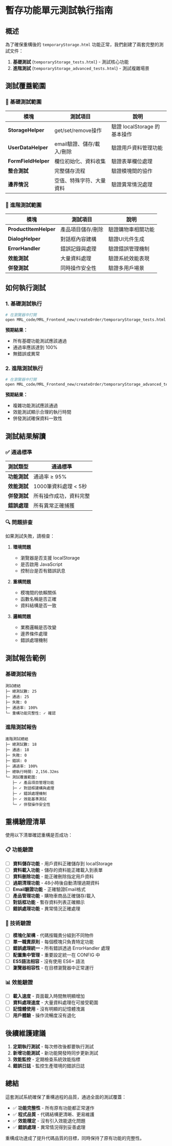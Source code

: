 # 暫存功能單元測試執行指南

## 概述

為了確保重構後的 `temporaryStorage.html` 功能正常，我們創建了兩套完整的測試文件：

1. **基礎測試** (`temporaryStorage_tests.html`) - 測試核心功能
2. **進階測試** (`temporaryStorage_advanced_tests.html`) - 測試複雜場景

## 測試覆蓋範圍

### 🔧 基礎測試範圍

| 模塊 | 測試項目 | 說明 |
|------|----------|------|
| **StorageHelper** | get/set/remove操作 | 驗證 localStorage 的基本操作 |
| **UserDataHelper** | email驗證、儲存/載入/刪除 | 驗證用戶資料管理功能 |
| **FormFieldHelper** | 欄位初始化、資料收集 | 驗證表單欄位處理 |
| **整合測試** | 完整儲存流程 | 驗證模塊間的協作 |
| **邊界情況** | 空值、特殊字符、大量資料 | 驗證異常情況處理 |

### 🚀 進階測試範圍

| 模塊 | 測試項目 | 說明 |
|------|----------|------|
| **ProductItemHelper** | 產品項目儲存/刪除 | 驗證購物車相關功能 |
| **DialogHelper** | 對話框內容建構 | 驗證UI元件生成 |
| **ErrorHandler** | 錯誤記錄與處理 | 驗證錯誤管理機制 |
| **效能測試** | 大量資料處理 | 驗證系統效能表現 |
| **併發測試** | 同時操作安全性 | 驗證多用戶場景 |

## 如何執行測試

### 1. 基礎測試執行

```bash
# 在瀏覽器中打開
open MRL_code/MRL_Frontend_new/createOrder/temporaryStorage_tests.html
```

**預期結果：**
- 所有基礎功能測試應該通過
- 通過率應該達到 100%
- 無錯誤或異常

### 2. 進階測試執行

```bash
# 在瀏覽器中打開
open MRL_code/MRL_Frontend_new/createOrder/temporaryStorage_advanced_tests.html
```

**預期結果：**
- 複雜功能測試應該通過
- 效能測試顯示合理的執行時間
- 併發測試確保資料一致性

## 測試結果解讀

### ✅ 通過標準

| 測試類型 | 通過標準 |
|----------|----------|
| **功能測試** | 通過率 ≥ 95% |
| **效能測試** | 1000筆資料處理 < 5秒 |
| **併發測試** | 所有操作成功，資料完整 |
| **錯誤處理** | 所有異常正確捕獲 |

### 🔍 問題排查

如果測試失敗，請檢查：

1. **環境問題**
   - 瀏覽器是否支援 localStorage
   - 是否啟用 JavaScript
   - 控制台是否有錯誤訊息

2. **重構問題**
   - 模塊間的依賴關係
   - 函數名稱是否正確
   - 資料結構是否一致

3. **邏輯問題**
   - 業務邏輯是否改變
   - 邊界條件處理
   - 錯誤處理機制

## 測試報告範例

### 基礎測試報告
```
測試總結
├─ 總測試數: 25
├─ 通過: 25
├─ 失敗: 0  
├─ 通過率: 100%
└─ 重構功能完整性: ✓ 確認
```

### 進階測試報告
```
進階測試總結
├─ 總測試數: 18
├─ 通過: 18
├─ 失敗: 0
├─ 錯誤: 0
├─ 通過率: 100%
├─ 總執行時間: 2,156.32ms
└─ 測試覆蓋範圍:
   ├─ ✓ 產品項目管理功能
   ├─ ✓ 對話框建構與處理  
   ├─ ✓ 錯誤處理機制
   ├─ ✓ 效能基準測試
   └─ ✓ 併發操作安全性
```

## 重構驗證清單

使用以下清單確認重構是否成功：

### 📋 功能驗證

- [ ] **資料儲存功能** - 用戶資料正確儲存到 localStorage
- [ ] **資料載入功能** - 儲存的資料能正確載入到表單
- [ ] **資料刪除功能** - 能正確刪除指定用戶資料
- [ ] **過期清理功能** - 48小時後自動清理過期資料
- [ ] **Email驗證功能** - 正確驗證Email格式
- [ ] **產品管理功能** - 購物車商品正確儲存/載入
- [ ] **對話框功能** - 暫存資料列表正確顯示
- [ ] **錯誤處理功能** - 異常情況正確處理

### 🔧 技術驗證

- [ ] **模塊化架構** - 代碼按職責分組到不同物件
- [ ] **單一職責原則** - 每個模塊只負責特定功能
- [ ] **錯誤處理統一** - 所有錯誤透過 ErrorHandler 處理
- [ ] **配置集中管理** - 重要設定統一在 CONFIG 中
- [ ] **ES5語法相容** - 沒有使用 ES6+ 語法
- [ ] **瀏覽器相容性** - 在目標瀏覽器中正常運行

### 📊 效能驗證

- [ ] **載入速度** - 頁面載入時間無明顯增加
- [ ] **資料處理速度** - 大量資料處理在可接受範圍
- [ ] **記憶體使用** - 沒有明顯的記憶體洩漏
- [ ] **用戶體驗** - 操作流暢度沒有退化

## 後續維護建議

1. **定期執行測試** - 每次修改後都要執行測試
2. **新增功能測試** - 新功能開發時同步更新測試
3. **效能監控** - 定期檢查系統效能指標
4. **錯誤日誌** - 監控生產環境的錯誤日誌

## 總結

這套測試系統確保了重構過程的品質，通過全面的測試覆蓋：

- ✅ **功能完整性** - 所有原有功能都正常運作
- ✅ **程式品質** - 代碼結構更清晰、更易維護  
- ✅ **效能穩定** - 沒有引入效能退化問題
- ✅ **錯誤處理** - 異常情況得到妥善處理

重構成功達成了提升代碼品質的目標，同時保持了原有功能的完整性。 